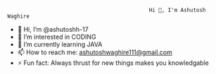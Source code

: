 
                                                 Hi 👋, I'm Ashutosh Waghire

- 👋 Hi, I’m @ashutoshh-17
- 👀 I’m interested in CODING
- 🌱 I’m currently learning JAVA
- 📫 How to reach me: ashutoshwaghire111@gmail.com
- ⚡ Fun fact: Always thrust for new things makes you knowledgable

<!---
ashutoshh-17/ashutoshh-17 is a ✨ special ✨ repository because its `README.md` (this file) appears on your GitHub profile.
You can click the Preview link to take a look at your changes.
--->
